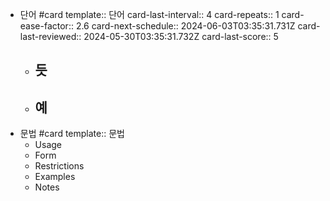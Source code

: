- 단어 #card 
  template:: 단어
  card-last-interval:: 4
  card-repeats:: 1
  card-ease-factor:: 2.6
  card-next-schedule:: 2024-06-03T03:35:31.731Z
  card-last-reviewed:: 2024-05-30T03:35:31.732Z
  card-last-score:: 5
	- 듯
		-
	- 예
		-
- 문법 #card
  template:: 문법
	- Usage
	- Form
	- Restrictions
	- Examples
	- Notes